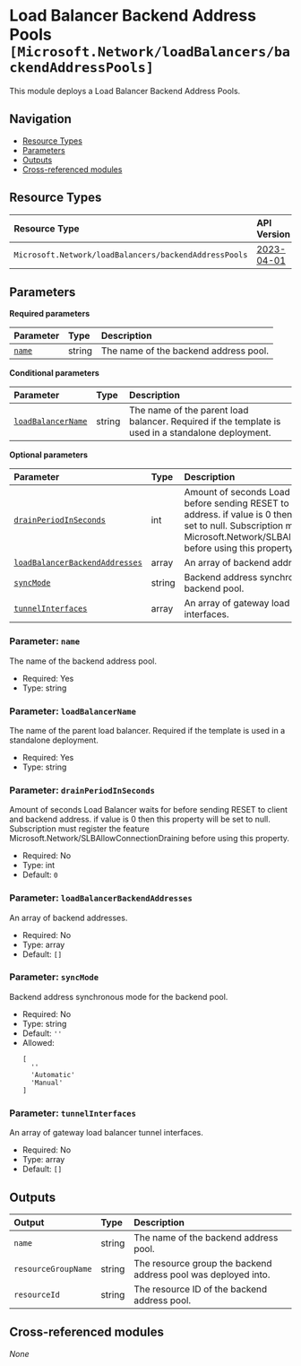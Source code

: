 # Load Balancer Backend Address Pools `[Microsoft.Network/loadBalancers/backendAddressPools]`

This module deploys a Load Balancer Backend Address Pools.

## Navigation

- [Resource Types](#Resource-Types)
- [Parameters](#Parameters)
- [Outputs](#Outputs)
- [Cross-referenced modules](#Cross-referenced-modules)

## Resource Types

| Resource Type | API Version |
| :-- | :-- |
| `Microsoft.Network/loadBalancers/backendAddressPools` | [2023-04-01](https://learn.microsoft.com/en-us/azure/templates/Microsoft.Network/2023-04-01/loadBalancers/backendAddressPools) |

## Parameters

**Required parameters**

| Parameter | Type | Description |
| :-- | :-- | :-- |
| [`name`](#parameter-name) | string | The name of the backend address pool. |

**Conditional parameters**

| Parameter | Type | Description |
| :-- | :-- | :-- |
| [`loadBalancerName`](#parameter-loadbalancername) | string | The name of the parent load balancer. Required if the template is used in a standalone deployment. |

**Optional parameters**

| Parameter | Type | Description |
| :-- | :-- | :-- |
| [`drainPeriodInSeconds`](#parameter-drainperiodinseconds) | int | Amount of seconds Load Balancer waits for before sending RESET to client and backend address. if value is 0 then this property will be set to null. Subscription must register the feature Microsoft.Network/SLBAllowConnectionDraining before using this property. |
| [`loadBalancerBackendAddresses`](#parameter-loadbalancerbackendaddresses) | array | An array of backend addresses. |
| [`syncMode`](#parameter-syncmode) | string | Backend address synchronous mode for the backend pool. |
| [`tunnelInterfaces`](#parameter-tunnelinterfaces) | array | An array of gateway load balancer tunnel interfaces. |

### Parameter: `name`

The name of the backend address pool.

- Required: Yes
- Type: string

### Parameter: `loadBalancerName`

The name of the parent load balancer. Required if the template is used in a standalone deployment.

- Required: Yes
- Type: string

### Parameter: `drainPeriodInSeconds`

Amount of seconds Load Balancer waits for before sending RESET to client and backend address. if value is 0 then this property will be set to null. Subscription must register the feature Microsoft.Network/SLBAllowConnectionDraining before using this property.

- Required: No
- Type: int
- Default: `0`

### Parameter: `loadBalancerBackendAddresses`

An array of backend addresses.

- Required: No
- Type: array
- Default: `[]`

### Parameter: `syncMode`

Backend address synchronous mode for the backend pool.

- Required: No
- Type: string
- Default: `''`
- Allowed:
  ```Bicep
  [
    ''
    'Automatic'
    'Manual'
  ]
  ```

### Parameter: `tunnelInterfaces`

An array of gateway load balancer tunnel interfaces.

- Required: No
- Type: array
- Default: `[]`


## Outputs

| Output | Type | Description |
| :-- | :-- | :-- |
| `name` | string | The name of the backend address pool. |
| `resourceGroupName` | string | The resource group the backend address pool was deployed into. |
| `resourceId` | string | The resource ID of the backend address pool. |

## Cross-referenced modules

_None_
